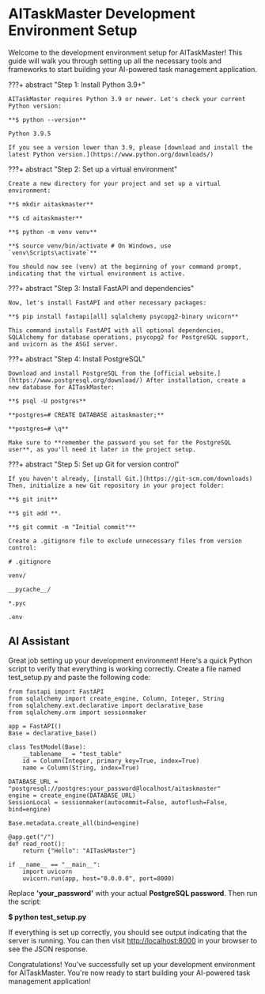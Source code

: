 # AITaskMaster Development Environment Setup
Welcome to the development environment setup for AITaskMaster! This guide will walk you through setting up all the necessary tools and frameworks to start building your AI-powered task management application.

???+ abstract "Step 1: Install Python 3.9+"

	AITaskMaster requires Python 3.9 or newer. Let's check your current Python version:
	
	**$ python --version**
 	
	Python 3.9.5
 	
	If you see a version lower than 3.9, please [download and install the latest Python version.](https://www.python.org/downloads/)

???+ abstract "Step 2: Set up a virtual environment"

	Create a new directory for your project and set up a virtual environment:
	
	**$ mkdir aitaskmaster**
 	
	**$ cd aitaskmaster**
 	
	**$ python -m venv venv**
 	
	**$ source venv/bin/activate # On Windows, use `venv\Scripts\activate`**
 	
	You should now see (venv) at the beginning of your command prompt, indicating that the virtual environment is active.

???+ abstract "Step 3: Install FastAPI and dependencies"

	Now, let's install FastAPI and other necessary packages:
	
	**$ pip install fastapi[all] sqlalchemy psycopg2-binary uvicorn**
 	
	This command installs FastAPI with all optional dependencies, SQLAlchemy for database operations, psycopg2 for PostgreSQL support, and uvicorn as the ASGI server.

???+ abstract "Step 4: Install PostgreSQL"

	Download and install PostgreSQL from the [official website.](https://www.postgresql.org/download/) After installation, create a new database for AITaskMaster:
	
	**$ psql -U postgres**
 	
	**postgres=# CREATE DATABASE aitaskmaster;**
	
 	**postgres=# \q**
	
 	Make sure to **remember the password you set for the PostgreSQL user**, as you'll need it later in the project setup.

???+ abstract "Step 5: Set up Git for version control"

	If you haven't already, [install Git.](https://git-scm.com/downloads) Then, initialize a new Git repository in your project folder:
	
	**$ git init**
	
 	**$ git add **.
	
 	**$ git commit -m "Initial commit"**
	
 	Create a .gitignore file to exclude unnecessary files from version control:
	
	# .gitignore
	
 	venv/
	
 	__pycache__/
	
 	*.pyc
	
 	.env
  	
  
## **AI Assistant**
Great job setting up your development environment! Here's a quick Python script to verify that everything is working correctly. Create a file named test_setup.py and paste the following code:

``` { .yaml .copy }
from fastapi import FastAPI
from sqlalchemy import create_engine, Column, Integer, String
from sqlalchemy.ext.declarative import declarative_base
from sqlalchemy.orm import sessionmaker

app = FastAPI()
Base = declarative_base()

class TestModel(Base):
    __tablename__ = "test_table"
    id = Column(Integer, primary_key=True, index=True)
    name = Column(String, index=True)

DATABASE_URL = "postgresql://postgres:your_password@localhost/aitaskmaster"
engine = create_engine(DATABASE_URL)
SessionLocal = sessionmaker(autocommit=False, autoflush=False, bind=engine)

Base.metadata.create_all(bind=engine)

@app.get("/")
def read_root():
    return {"Hello": "AITaskMaster"}

if __name__ == "__main__":
    import uvicorn
    uvicorn.run(app, host="0.0.0.0", port=8000)
```

Replace **'your_password'** with your actual **PostgreSQL password**. Then run the script:

**$ python test_setup.py**

If everything is set up correctly, you should see output indicating that the server is running. You can then visit [http://localhost:8000](http://localhost:8000) in your browser to see the JSON response.

Congratulations! You've successfully set up your development environment for AITaskMaster. You're now ready to start building your AI-powered task management application!

